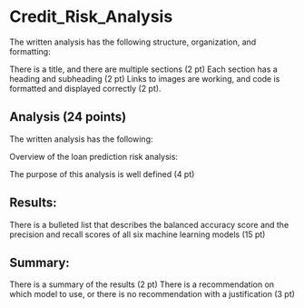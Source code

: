 # Credit_Risk_Analysis

The written analysis has the following structure, organization, and formatting:

There is a title, and there are multiple sections (2 pt)
Each section has a heading and subheading (2 pt)
Links to images are working, and code is formatted and displayed correctly (2 pt).

## Analysis (24 points)
The written analysis has the following:

Overview of the loan prediction risk analysis:

The purpose of this analysis is well defined (4 pt)

## Results:

There is a bulleted list that describes the balanced accuracy score and the precision and recall scores of all six machine learning models (15 pt)


## Summary:

There is a summary of the results (2 pt)
There is a recommendation on which model to use, or there is no recommendation with a justification (3 pt)
